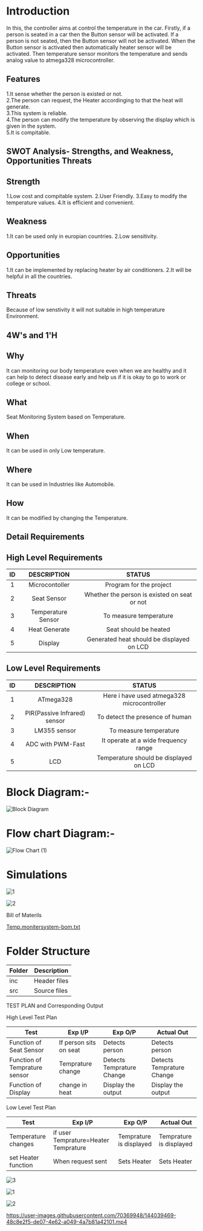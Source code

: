 
# Introduction

In this, the controller aims at control the temperature in the car. Firstly, if a person is seated in a car then the Button sensor will be activated. If a person is not seated, then the Button sensor will not be activated. When the Button sensor is activated then automatically heater sensor will be activated. Then temperature sensor monitors the temperature and sends analog value to atmega328 microcontroller.

## Features
1.It sense whether the person is existed or not.   
2.The person can request, the Heater accordinging to that the heat will generate.  
3.This system is reliable.  
4.The person can modify the temperature by observing the display which is given in the system.  
5.It is compitable.   

 ## SWOT Analysis- Strengths, and Weakness, Opportunities Threats
 ## Strength
 1.Low cost and compitable system.
 2.User Friendly.
 3.Easy to modify the temperature values.
 4.It is efficient and convenient.

 ## Weakness
 1.It can be used only in europian countries.
 2.Low sensitivity.

## Opportunities
1.It can be implemented by replacing heater by air conditioners.
2.It will be helpful in all the countries.

## Threats
Because of low senstivity it will not suitable in high temperature Environment.

## 4W's and 1'H
## Why
It can monitoring our body temperature even when we are healthy and it can help to detect disease early and help us if it is okay to go to work or college or school.

## What
Seat Monitoring System based on Temperature.

## When
It can be used in only Low temperature.

## Where  
It can be used in Industries like Automobile.

## How
It can be modified by changing the Temperature.

## Detail Requirements
## High Level Requirements
| ID | DESCRIPTION | STATUS |
| :--: | :---: | :----: | 
|    1 | Microcontoller | Program for the project |
|    2 | Seat Sensor | Whether the person is existed on seat or not |
|    3 | Temperature Sensor | To measure temperature |
|    4 | Heat Generate | Seat should be heated |
|    5 | Display | Generated heat should be displayed on LCD |

## Low Level Requirements
| ID | DESCRIPTION | STATUS |
| :--: | :---: | :----: |
|         1 | ATmega328 | Here i have used atmega328 microcontroller |
|         2 | PIR(Passive Infrared) sensor | To detect the presence of human |
|         3 | LM355 sensor | To measure temperature |
|         4 | ADC with PWM-Fast | It operate at a wide frequency range |
|         5 | LCD | Temperature should be displayed on LCD |

# Block   Diagram:-

![Block Diagram](https://user-images.githubusercontent.com/70369948/143669285-190349aa-bc30-4a53-bde9-3610c8f6836d.jpg)

# Flow chart Diagram:-

![Flow Chart (1)](https://user-images.githubusercontent.com/70369948/143670773-a55fd8a0-f7a7-45a6-8609-2ed61b463506.jpg)

# Simulations

![1](https://user-images.githubusercontent.com/70369948/143998302-34e52f20-a3a4-4358-b4a0-46d1cd405df6.JPG)

![2](https://user-images.githubusercontent.com/70369948/143998357-ea014217-ddb3-4958-9e8f-fafb0a278b0a.JPG)

Bill of Materils

[Temp.monitersystem-bom.txt](https://github.com/SRI200009/M2-Embedded_Temparature-monitoring-System/files/7624658/Temp.monitersystem-bom.txt)


# Folder Structure

|Folder | Description |
|-------|------------ |
| inc   | Header files|
| src   | Source files|


TEST PLAN and Corresponding Output

High Level Test Plan


|   Test                                               | Exp I/P                |           Exp O/P            |      Actual Out          |    
| -------------                                        |--------------          | ------                       | ------------------       | 	
| Function of Seat Sensor                              |If person sits on seat  | Detects person               | Detects person           | 	
| Function of Temprature  sensor                       |Temprature change       | Detects Temprature Change    | Detects Temprature Change| 	
| Function of Display                                  |change in heat          | Display the output           | Display the output       | 	
	



Low Level Test Plan


|   Test                                               | Exp I/P                                     |           Exp O/P            |      Actual Out          |    
| -------------                                        |--------------                               | ------                       | ------------------       | 	
| Temperature changes                                  |if user Temprature=Heater Temprature         | Temprature is displayed      | Temprature is displayed  | 	
| set Heater function                                  |When request sent                            | Sets Heater                  | Sets Heater              | 	



![3](https://user-images.githubusercontent.com/70369948/144030655-9c82da50-048a-4487-82cf-3a47536fbdaa.JPG)

![1](https://user-images.githubusercontent.com/70369948/144030549-f096b056-2a2f-476e-a480-f785cdb2ccfe.JPG)

![2](https://user-images.githubusercontent.com/70369948/144030598-11e23e74-3364-456d-beeb-e595f35d507b.JPG)



https://user-images.githubusercontent.com/70369948/144039469-48c8e2f5-de07-4e62-a049-4a7b81a42101.mp4








